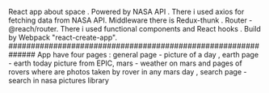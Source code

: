 React app about space .
Powered by NASA API .
There i used axios for fetching data from NASA API.
Middleware there is Redux-thunk .
Router - @reach/router.
There i used functional components and React hooks . 
Build by Webpack "react-create-app".
##############################################################
App have four pages : general page - picture of a day ,
earth page - earth today picture from EPIC,
mars - weather on mars and pages of rovers where are photos taken by rover in any mars day ,
search page - search in nasa pictures library